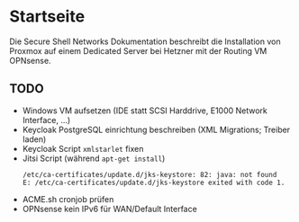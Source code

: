 # Startseite

Die Secure Shell Networks Dokumentation beschreibt die Installation von Proxmox auf einem Dedicated Server bei Hetzner mit der Routing VM OPNsense.

## TODO
- Windows VM aufsetzen (IDE statt SCSI Harddrive, E1000 Network Interface, ...)
- Keycloak PostgreSQL einrichtung beschreiben (XML Migrations; Treiber laden)
- Keycloak Script `xmlstarlet` fixen
- Jitsi Script (während `apt-get install`)
  ```
  /etc/ca-certificates/update.d/jks-keystore: 82: java: not found
  E: /etc/ca-certificates/update.d/jks-keystore exited with code 1.
  ```
- ACME.sh cronjob prüfen
- OPNsense kein IPv6 für WAN/Default Interface
